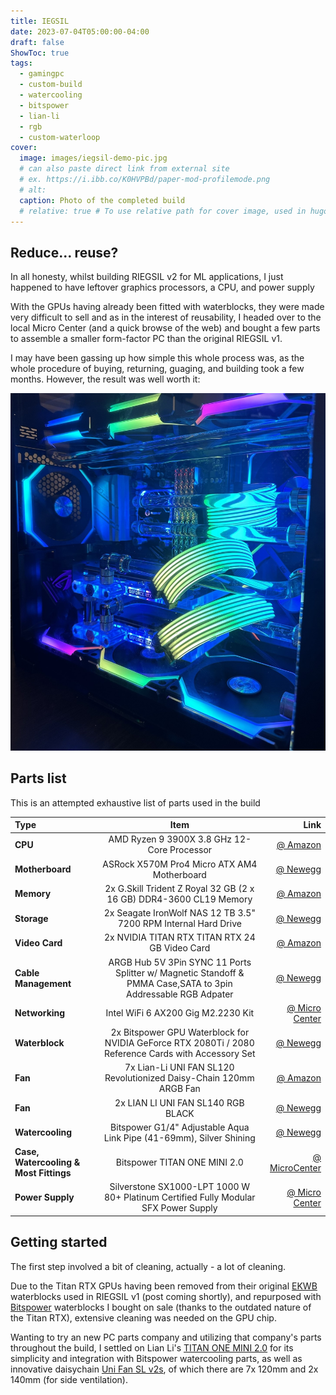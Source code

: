```yaml
---
title: IEGSIL
date: 2023-07-04T05:00:00-04:00
draft: false
ShowToc: true
tags:
  - gamingpc
  - custom-build
  - watercooling
  - bitspower
  - lian-li
  - rgb
  - custom-waterloop
cover:
  image: images/iegsil-demo-pic.jpg
  # can also paste direct link from external site
  # ex. https://i.ibb.co/K0HVPBd/paper-mod-profilemode.png
  # alt: 
  caption: Photo of the completed build
  # relative: true # To use relative path for cover image, used in hugo Page-bundles
---
```


## Reduce... reuse?

In all honesty, whilst building RIEGSIL v2 for ML applications, I just happened to have leftover graphics processors, a CPU, and power supply

With the GPUs having already been fitted with waterblocks, they were made very difficult to sell and as in the interest of reusability, I headed over to the local Micro Center (and a quick browse of the web) and bought a few parts to assemble a smaller form-factor PC than the original RIEGSIL v1.

I may have been gassing up how simple this whole process was, as the whole procedure of buying, returning, guaging, and building took a few months. However, the result was well worth it:

![IEGSIL](images/iegsil-demo-pic.jpg)

## Parts list

This is an attempted exhaustive list of parts used in the build

| Type | Item | Link |
| :---- | :----: | ----: |
| **CPU** | AMD Ryzen 9 3900X 3.8 GHz 12-Core Processor | [@ Amazon](https://www.amazon.com/dp/B07SXMZLP9?tag=pcpapi-20&linkCode=ogi&th=1&psc=1) |
| **Motherboard** | ASRock X570M Pro4 Micro ATX AM4 Motherboard | [@ Newegg](https://www.newegg.com/asrock-x570m-pro4/p/N82E16813157887) |
| **Memory** | 2x G.Skill Trident Z Royal 32 GB (2 x 16 GB) DDR4-3600 CL19 Memory | [@ Amazon](https://www.amazon.com/dp/B07SQ3T4X3?tag=pcpapi-20&linkCode=ogi&th=1&psc=1) |
| **Storage** | 2x Seagate IronWolf NAS 12 TB 3.5" 7200 RPM Internal Hard Drive | [@ Newegg](https://www.newegg.com/seagate-ironwolf-st12000vn0008-12tb/p/1JW-001N-00027?Item=1JW-001N-00027&nm_mc=AFC-RAN-COM&cm_mmc=afc-ran-com-_-PCPartPicker&utm_medium=affiliate&utm_campaign=afc-ran-com-_-PCPartPicker&utm_source=afc-PCPartPicker&AFFID=2558510&AFFNAME=PCPartPicker&ACRID=1&ASID=https%3a%2f%2fpcpartpicker.com%2f&ranMID=44583&ranEAID=2558510&ranSiteID=8BacdVP0GFs-HPYWcPc.wqLNeIWmTYX2aQ) |
| **Video Card** | 2x NVIDIA TITAN RTX TITAN RTX 24 GB Video Card | [@ Amazon](https://www.amazon.com/dp/B07L8YGDL5?tag=pcpapi-20&linkCode=ogi&th=1&psc=1) |
| **Cable Management** | ARGB Hub 5V 3Pin SYNC 11 Ports Splitter w/ Magnetic Standoff & PMMA Case,SATA to 3pin Addressable RGB Adpater | [@ Newegg](https://www.newegg.com/p/1W7-005X-00093?Item=9SIACJFCAZ4145) |
| **Networking** | Intel WiFi 6 AX200 Gig M2.2230 Kit | [@ Micro Center](https://www.microcenter.com/product/636193/intel-wifi-6-ax200-gig-m22230-kit) |
| **Waterblock** | 2x Bitspower GPU Waterblock for NVIDIA GeForce RTX 2080Ti / 2080 Reference Cards with Accessory Set | [@ Newegg](https://www.newegg.com/p/37B-000X-003Y5?Item=9SIAEMWAZE0901) |
| **Fan** | 7x Lian-Li UNI FAN SL120 Revolutionized Daisy-Chain 120mm ARGB Fan | [@ Amazon](https://www.amazon.com/Lian-Li-SL120-Pack-Black/dp/B08HD75K4X) |
| **Fan** | 2x LIAN LI UNI FAN SL140 RGB BLACK | [@ Newegg](https://www.newegg.com/lian-li-uf-sl140-1b-case-fan/p/1YF-005G-00017) |
| **Watercooling** | Bitspower G1/4" Adjustable Aqua Link Pipe (41-69mm), Silver Shining | [@ Newegg](https://www.newegg.com/bitspower-bp-dg14aalpii-fittings/p/2YM-0001-00012?Item=9SIAEKS6MM8126) |
| **Case, Watercooling & Most Fittings** | Bitspower TITAN ONE MINI 2.0 | [@ MicroCenter](https://www.microcenter.com/product/661034/bitspower-titan-one-mini-20-tempered-glass-microatx-mini-tower-computer-case-black) |
| **Power Supply** | Silverstone SX1000-LPT 1000 W 80+ Platinum Certified Fully Modular SFX Power Supply | [@ Micro Center](https://www.google.com/search?q=silverstone+1000w+sfx+psu&rlz=1C1QMKX_enUS1049US1049&oq=silverstone+sff+psu+1000&gs_lcrp=EgZjaHJvbWUqCggBEAAYCBgNGB4yBggAEEUYOTIKCAEQABgIGA0YHtIBCDczNTdqMGo3qAIAsAIA&sourceid=chrome&ie=UTF-8) |

## Getting started

The first step involved a bit of cleaning, actually - a lot of cleaning. 

Due to the Titan RTX GPUs having been removed from their original [EKWB](https://www.ekwb.com/) waterblocks used in RIEGSIL v1 (post coming shortly), and repurposed with [Bitspower](https://bitspower.com/) waterblocks I bought on sale (thanks to the outdated nature of the Titan RTX), extensive cleaning was needed on the GPU chip.

Wanting to try an new PC parts company and utilizing that company's parts throughout the build, I settled on Lian Li's [TITAN ONE MINI 2.0](https://bitspower.com/titanseries/titan_one_mini_2.0/) for its simplicity and integration with Bitspower watercooling parts, as well as innovative daisychain [Uni Fan SL v2s](https://lian-li.com/product/uni-fan-sl-v2/), of which there are 7x 120mm and 2x 140mm (for side ventilation).

